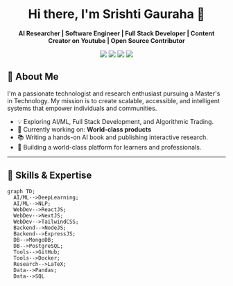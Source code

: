 <!-- Profile Header -->
<h1 align="center">Hi there, I'm Srishti Gauraha 👋</h1>
<p align="center">
  <b>AI Researcher | Software Engineer | Full Stack Developer | Content Creator on Youtube | Open Source Contributor </b>  
</p>
<p align="center">
  <a href="https://github.com/Srishti44-g"><img src="https://img.shields.io/github/followers/Srishti44-g?label=GitHub&style=social" /></a>
  <a href="https://www.linkedin.com/in/srishti-gauraha"><img src="https://img.shields.io/badge/LinkedIn-blue?style=flat&logo=linkedin" /></a>
  <a href="mailto:srishtigauraha@gmail.com"><img src="https://img.shields.io/badge/Email-D14836?style=flat&logo=gmail&logoColor=white" /></a>
  <a href="["https://srishti44-g.github.io/Srishti_Gauraha_Portfolio/"><img src="https://img.shields.io/badge/Portfolio-Visit-lightgrey?style=flat&logo=google-chrome" /></a>
</p>


## 🚀 About Me

I'm a passionate technologist and research enthusiast pursuing a Master's in Technology. My mission is to create scalable, accessible, and intelligent systems that empower individuals and communities.

- 💡 Exploring AI/ML, Full Stack Development, and Algorithmic Trading.
- 🔭 Currently working on: **World-class products**
- 📚 Writing a hands-on AI book and publishing interactive research.
- 🎯 Building a world-class platform for learners and professionals.

---

## 🧠 Skills & Expertise

```mermaid
graph TD;
  AI/ML-->DeepLearning;
  AI/ML-->NLP;
  WebDev-->ReactJS;
  WebDev-->NextJS;
  WebDev-->TailwindCSS;
  Backend-->NodeJS;
  Backend-->ExpressJS;
  DB-->MongoDB;
  DB-->PostgreSQL;
  Tools-->GitHub;
  Tools-->Docker;
  Research-->LaTeX;
  Data-->Pandas;
  Data-->SQL
